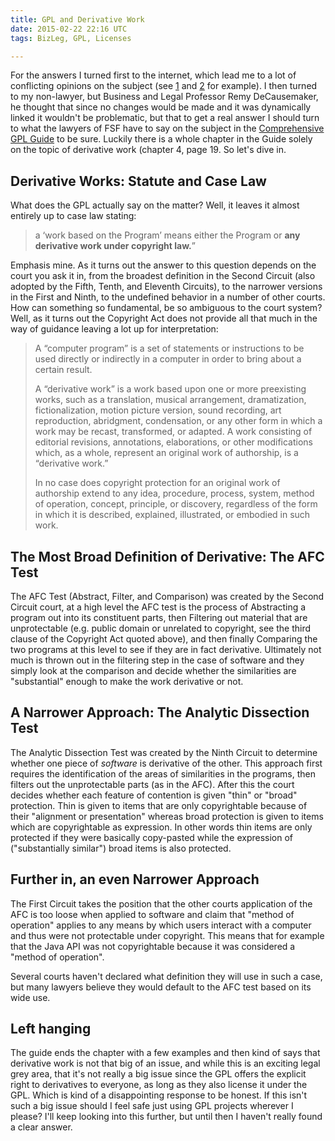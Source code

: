```yaml
---
title: GPL and Derivative Work
date: 2015-02-22 22:16 UTC
tags: BizLeg, GPL, Licenses

---
```



For the answers I turned first to the internet, which lead me to a lot of conflicting opinions on the subject (see [1](http://en.wikipedia.org/wiki/GNU_General_Public_License#Compatibility_and_multi-licensing) and [2](http://www.rosenlaw.com/lj19.htm) for example). I then turned to my non-lawyer, but Business and Legal Professor Remy DeCausemaker, he thought that since no changes would be made and it was dynamically linked it wouldn't be problematic, but that to get a real answer I should turn to what the lawyers of FSF have to say on the subject in the [Comprehensive GPL Guide](http://bizlegfoss-ritigm.rhcloud.com/static/books/comprehensive-gpl-guide.pdf) to be sure. Luckily there is a whole chapter in the Guide solely on the topic of derivative work (chapter 4, page 19. So let's dive in.

## Derivative Works: Statute and Case Law

What does the GPL actually say on the matter? Well, it leaves it almost entirely up to case law stating:

> a ‘work based on the Program’ means either the Program or **any derivative work under copyright law.**”

Emphasis mine. As it turns out the answer to this question depends on the court you ask it in, from the broadest definition in the Second Circuit (also adopted by the Fifth, Tenth, and Eleventh Circuits), to the narrower versions in the First and Ninth, to the undefined behavior in a number of other courts. How can something so fundamental, be so ambiguous to the court system? Well, as it turns out the Copyright Act does not provide all that much in the way of guidance leaving a lot up for interpretation:

> A “computer program” is a set of statements or instructions to be used directly or indirectly in a computer in order to bring about a certain result.
>
> A “derivative work” is a work based upon one or more preexisting works, such as a translation, musical arrangement, dramatization, fictionalization, motion picture version, sound recording, art reproduction, abridgment, condensation, or any other form in which a work may be recast, transformed, or adapted. A work consisting of editorial revisions, annotations, elaborations, or other modifications which, as a whole, represent an original work of authorship, is a “derivative work.”
>
> In no case does copyright protection for an original work of authorship extend to any idea, procedure, process, system, method of operation, concept, principle, or discovery, regardless of the form in which it is described, explained, illustrated, or embodied in such work.

## The Most Broad Definition of Derivative: The AFC Test

The AFC Test (Abstract, Filter, and Comparison) was created by the Second Circuit court, at a high level the AFC test is the process of Abstracting a program out into its constituent parts, then Filtering out material that are unprotectable (e.g. public domain or unrelated to copyright, see the third clause of the Copyright Act quoted above), and then finally Comparing the two programs at this level to see if they are in fact derivative. Ultimately not much is thrown out in the filtering step in the case of software and they simply look at the comparison and decide whether the similarities are "substantial" enough to make the work derivative or not.

## A Narrower Approach: The Analytic Dissection Test

The Analytic Dissection Test was created by the Ninth Circuit to determine whether one piece of *software* is derivative of the other. This approach first requires the identification of the areas of similarities in the programs, then filters out the unprotectable parts (as in the AFC). After this the court decides whether each feature of contention is given "thin" or "broad" protection. Thin is given to items that are only copyrightable because of their "alignment or presentation" whereas broad protection is given to items which are copyrightable as expression. In other words thin items are only protected if they were basically copy-pasted while the expression of ("substantially similar") broad items is also protected.

## Further in, an even Narrower Approach

The First Circuit takes the position that the other courts application of the AFC is too loose when applied to software and claim that "method of operation" applies to any means by which users interact with a computer and thus were not protectable under copyright. This means that for example that the Java API was not copyrightable because it was considered a "method of operation".

Several courts haven't declared what definition they will use in such a case, but many lawyers believe they would default to the AFC test based on its wide use.

## Left hanging

The guide ends the chapter with a few examples and then kind of says that derivative work is not that big of an issue, and while this is an exciting legal grey area, that it's not really a big issue since the GPL offers the explicit right to derivatives to everyone, as long as they also license it under the GPL. Which is kind of a disappointing response to be honest. If this isn't such a big issue should I feel safe just using GPL projects wherever I please? I'll keep looking into this further, but until then I haven't really found a clear answer.
